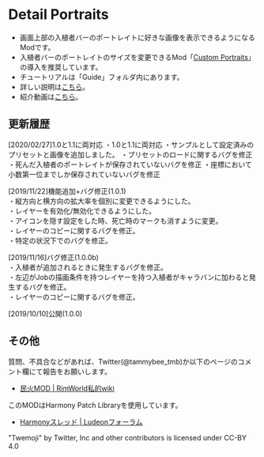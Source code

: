 ﻿# Detail Portraits
- 画面上部の入植者バーのポートレイトに好きな画像を表示できるようになるModです。  
- 入植者バーのポートレイトのサイズを変更できるMod「[Custom Portraits](https://steamcommunity.com/sharedfiles/filedetails/?id=1569605867)」の導入を推奨しています。  
- チュートリアルは「Guide」フォルダ内にあります。  
- 詳しい説明は[こちら](https://github.com/TammyBee/RimWorldMod_DetailPortraits/wiki)。
- 紹介動画は[こちら](https://www.nicovideo.jp/watch/sm35984080)。
  
  
## 更新履歴
[2020/02/27]1.0と1.1に両対応
・1.0と1.1に両対応
・サンプルとして設定済みのプリセットと画像を追加しました。
・プリセットのロードに関するバグを修正
・死んだ入植者のポートレイトが保存されていないバグを修正
・座標において小数第一位までしか保存されていないバグを修正

[2019/11/22]機能追加+バグ修正(1.0.1)  
・縦方向と横方向の拡大率を個別に変更できるようにした。  
・レイヤーを有効化/無効化できるようにした。  
・アイコンを隠す設定をした時、死亡時のマークも消すように変更。  
・レイヤーのコピーに関するバグを修正。  
・特定の状況下でのバグを修正。   
  
[2019/11/16]バグ修正(1.0.0b)  
・入植者が追加されるときに発生するバグを修正。  
・左辺がJobの描画条件を持つレイヤーを持つ入植者がキャラバンに加わると発生するバグを修正。  
・レイヤーのコピーに関するバグを修正。  
  
[2019/10/10]公開(1.0.0)  
  
  
## その他  
質問、不具合などがあれば、Twitter(@tammybee_tmb)か以下のページのコメント欄にて報告をお願いします。  
  
- [民火MOD | RimWorld私的wiki](http://seesaawiki.jp/rimworld/d/%cc%b1%b2%d0%20MOD)  
  
このMODはHarmony Patch Libraryを使用しています。  
  
- [Harmonyスレッド | Ludeonフォーラム](https://ludeon.com/forums/index.php?topic=29517.0)  
  
"Twemoji" by Twitter, Inc and other contributors is licensed under CC-BY 4.0